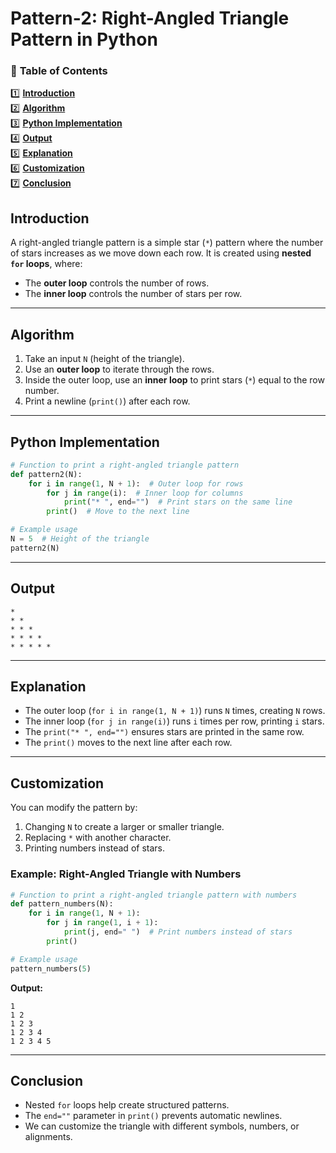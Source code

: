 # Pattern-2: Right-Angled Triangle Pattern in Python

### 📌 **Table of Contents**

1️⃣ **[Introduction](#introduction)**  
2️⃣ **[Algorithm](#algorithm)**  
3️⃣ **[Python Implementation](#python-implementation)**  
4️⃣ **[Output](#output)**  
5️⃣ **[Explanation](#explanation)**  
6️⃣ **[Customization](#customization)**  
7️⃣ **[Conclusion](#conclusion)**  

## **Introduction**
A right-angled triangle pattern is a simple star (`*`) pattern where the number of stars increases as we move down each row. It is created using **nested `for` loops**, where:
- The **outer loop** controls the number of rows.
- The **inner loop** controls the number of stars per row.

---

## **Algorithm**
1. Take an input `N` (height of the triangle).
2. Use an **outer loop** to iterate through the rows.
3. Inside the outer loop, use an **inner loop** to print stars (`*`) equal to the row number.
4. Print a newline (`print()`) after each row.

---

## **Python Implementation**
```python
# Function to print a right-angled triangle pattern
def pattern2(N):
    for i in range(1, N + 1):  # Outer loop for rows
        for j in range(i):  # Inner loop for columns
            print("* ", end="")  # Print stars on the same line
        print()  # Move to the next line

# Example usage
N = 5  # Height of the triangle
pattern2(N)
```

---

## **Output**
```
*
* *
* * *
* * * *
* * * * *
```

---

## **Explanation**
- The outer loop (`for i in range(1, N + 1)`) runs `N` times, creating `N` rows.
- The inner loop (`for j in range(i)`) runs `i` times per row, printing `i` stars.
- The `print("* ", end="")` ensures stars are printed in the same row.
- The `print()` moves to the next line after each row.

---

## **Customization**
You can modify the pattern by:
1. Changing `N` to create a larger or smaller triangle.
2. Replacing `*` with another character.
3. Printing numbers instead of stars.

### **Example: Right-Angled Triangle with Numbers**
```python
# Function to print a right-angled triangle pattern with numbers
def pattern_numbers(N):
    for i in range(1, N + 1):
        for j in range(1, i + 1):
            print(j, end=" ")  # Print numbers instead of stars
        print()

# Example usage
pattern_numbers(5)
```

**Output:**
```
1
1 2
1 2 3
1 2 3 4
1 2 3 4 5
```

---

## **Conclusion**
- Nested `for` loops help create structured patterns.
- The `end=""` parameter in `print()` prevents automatic newlines.
- We can customize the triangle with different symbols, numbers, or alignments.
